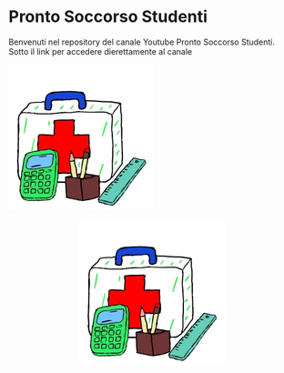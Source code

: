 # Pronto Soccorso Studenti
Benvenuti nel repository del canale Youtube Pronto Soccorso Studenti.
Sotto il link per accedere dierettamente al canale

[![Canale Youtube Pronto Soccorso Studenti](./Immagini/Logo_01_Icona_256.jpg?raw=true)](https://www.youtube.com/channel/UCbPZP1NdbHJ8ZCrzPoYSNLw)


<p align="center"> <img src="./Immagini/Logo_01_Icona_256.jpg" /></p>

